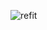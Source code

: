 ![refit](https://github.com/Gseungmin/refit-android-ref/assets/87487149/39be7387-32a1-43b1-bfd9-29b3cbe02266)
